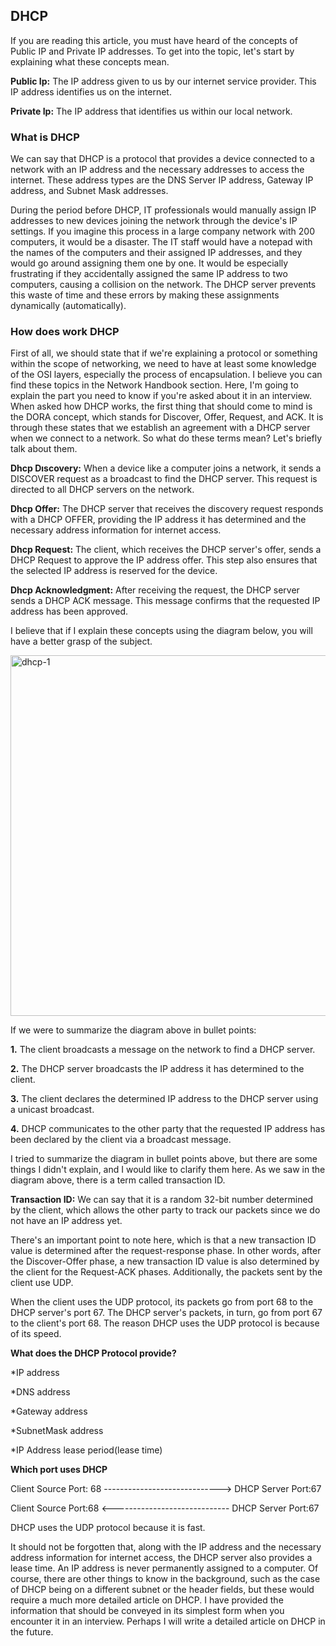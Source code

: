 ## DHCP ##   
If you are reading this article, you must have heard of the concepts of Public IP and Private IP addresses. To get into the topic, let's start by explaining what these concepts mean.

**Public Ip:** The IP address given to us by our internet service provider. This IP address identifies us on the internet.

**Private Ip:** The IP address that identifies us within our local network.

### What is DHCP ### 

We can say that DHCP is a protocol that provides a device connected to a network with an IP address and the necessary addresses to access the internet. These address types are the DNS Server IP address, Gateway IP address, and Subnet Mask addresses.

During the period before DHCP, IT professionals would manually assign IP addresses to new devices joining the network through the device's IP settings. If you imagine this process in a large company network with 200 computers, it would be a disaster. The IT staff would have a notepad with the names of the computers and their assigned IP addresses, and they would go around assigning them one by one. It would be especially frustrating if they accidentally assigned the same IP address to two computers, causing a collision on the network. The DHCP server prevents this waste of time and these errors by making these assignments dynamically (automatically).

### How does work DHCP ###

First of all, we should state that if we're explaining a protocol or something within the scope of networking, we need to have at least some knowledge of the OSI layers, especially the process of encapsulation. I believe you can find these topics in the Network Handbook section. Here, I'm going to explain the part you need to know if you're asked about it in an interview. When asked how DHCP works, the first thing that should come to mind is the DORA concept, which stands for Discover, Offer, Request, and ACK. It is through these states that we establish an agreement with a DHCP server when we connect to a network. So what do these terms mean? Let's briefly talk about them.

**Dhcp Dıscovery:** When a device like a computer joins a network, it sends a DISCOVER request as a broadcast to find the DHCP server. This request is directed to all DHCP servers on the network.

**Dhcp Offer:** The DHCP server that receives the discovery request responds with a DHCP OFFER, providing the IP address it has determined and the necessary address information for internet access. 

**Dhcp Request:** The client, which receives the DHCP server's offer, sends a DHCP Request to approve the IP address offer. This step also ensures that the selected IP address is reserved for the device.

**Dhcp Acknowledgment:** After receiving the request, the DHCP server sends a DHCP ACK message. This message confirms that the requested IP address has been approved.

I believe that if I explain these concepts using the diagram below, you will have a better grasp of the subject.

<img width="1000" height="577" alt="dhcp-1" src="https://github.com/user-attachments/assets/ae12c310-23ed-4241-af3a-7baaa404c362" />

If we were to summarize the diagram above in bullet points:

**1.** The client broadcasts a message on the network to find a DHCP server.

**2.** The DHCP server broadcasts the IP address it has determined to the client.

**3.** The client declares the determined IP address to the DHCP server using a unicast broadcast.

**4.** DHCP communicates to the other party that the requested IP address has been declared by the client via a broadcast message.

I tried to summarize the diagram in bullet points above, but there are some things I didn't explain, and I would like to clarify them here. As we saw in the diagram above, there is a term called transaction ID.

**Transaction ID:** We can say that it is a random 32-bit number determined by the client, which allows the other party to track our packets since we do not have an IP address yet.

There's an important point to note here, which is that a new transaction ID value is determined after the request-response phase. In other words, after the Discover-Offer phase, a new transaction ID value is also determined by the client for the Request-ACK phases. Additionally, the packets sent by the client use UDP.

When the client uses the UDP protocol, its packets go from port 68 to the DHCP server's port 67. The DHCP server's packets, in turn, go from port 67 to the client's port 68. The reason DHCP uses the UDP protocol is because of its speed.

**What does the DHCP Protocol provide?**

*IP address

*DNS address

*Gateway address

*SubnetMask address

*IP Address lease period(lease time)

**Which port uses DHCP**

Client Source Port: 68 -----------------------------> DHCP Server Port:67

Client Source Port:68  <----------------------------- DHCP Server Port:67

DHCP uses the UDP protocol because it is fast.

It should not be forgotten that, along with the IP address and the necessary address information for internet access, the DHCP server also provides a lease time. An IP address is never permanently assigned to a computer. Of course, there are other things to know in the background, such as the case of DHCP being on a different subnet or the header fields, but these would require a much more detailed article on DHCP. I have provided the information that should be conveyed in its simplest form when you encounter it in an interview. Perhaps I will write a detailed article on DHCP in the future.










